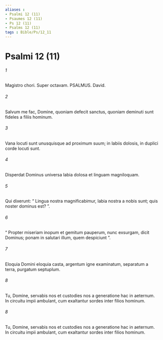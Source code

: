 ```yaml
---
aliases : 
- Psalmi 12 (11)
- Psaumes 12 (11)
- Ps 12 (11)
- Psalms 12 (11)
tags : Bible/Ps/12_11
---
```


# Psalmi 12 (11)

###### 1
Magistro chori. Super octavam. PSALMUS. David.
###### 2
Salvum me fac, Domine, quoniam defecit sanctus, quoniam deminuti sunt fideles a filiis hominum.
###### 3
Vana locuti sunt unusquisque ad proximum suum; in labiis dolosis, in duplici corde locuti sunt.
###### 4
Disperdat Dominus universa labia dolosa et linguam magniloquam.
###### 5
Qui dixerunt: “ Lingua nostra magnificabimur, labia nostra a nobis sunt; quis noster dominus est? ”.
###### 6
“ Propter miseriam inopum et gemitum pauperum, nunc exsurgam, dicit Dominus; ponam in salutari illum, quem despiciunt ”.
###### 7
Eloquia Domini eloquia casta, argentum igne examinatum, separatum a terra, purgatum septuplum.
###### 8
Tu, Domine, servabis nos et custodies nos a generatione hac in aeternum. In circuitu impii ambulant, cum exaltantur sordes inter filios hominum.
###### 8
Tu, Domine, servabis nos et custodies nos a generatione hac in aeternum. In circuitu impii ambulant, cum exaltantur sordes inter filios hominum.
